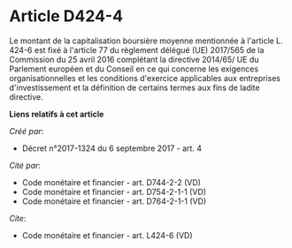 # Article D424-4

Le montant de la capitalisation boursière moyenne mentionnée à l'article L. 424-6 est fixé à l'article 77 du règlement
délégué (UE) 2017/565 de la Commission du 25 avril 2016 complétant la directive 2014/65/ UE du Parlement européen et du
Conseil en ce qui concerne les exigences organisationnelles et les conditions d'exercice applicables aux entreprises
d'investissement et la définition de certains termes aux fins de ladite directive.

**Liens relatifs à cet article**

_Créé par_:

  - Décret n°2017-1324 du 6 septembre 2017 - art. 4

_Cité par_:

  - Code monétaire et financier - art. D744-2-2 (VD)
  - Code monétaire et financier - art. D754-2-1-1 (VD)
  - Code monétaire et financier - art. D764-2-1-1 (VD)

_Cite_:

  - Code monétaire et financier - art. L424-6 (VD)
